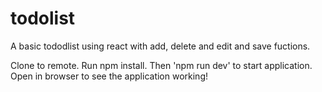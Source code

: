 # todolist
A basic tododlist using react with add, delete and edit and save fuctions.

Clone to remote.
Run npm install.
Then 'npm run dev' to start application. Open in browser to see the application working!
